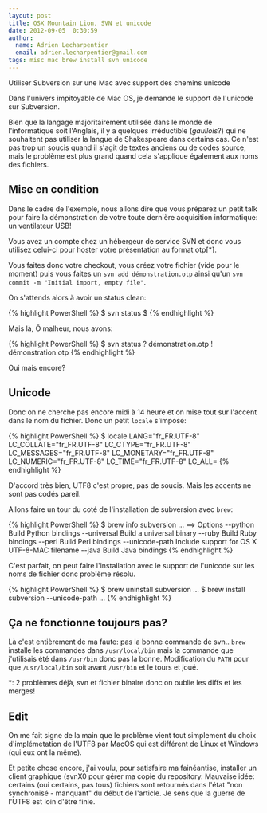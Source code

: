 ```yaml
---
layout: post
title: OSX Mountain Lion, SVN et unicode
date: 2012-09-05  0:30:59
author:
  name: Adrien Lecharpentier
  email: adrien.lecharpentier@gmail.com
tags: misc mac brew install svn unicode
---
```

Utiliser Subversion sur une Mac avec support des chemins unicode

Dans l'univers impitoyable de Mac OS, je demande le support de l'unicode sur
Subversion.

Bien que la langage majoritairement utilisée dans le monde de l'informatique
soit l'Anglais, il y a quelques irréductible (_gaullois_?) qui ne souhaitent
pas utiliser la langue de Shakespeare dans certains cas. Ce n'est pas trop un
soucis quand il s'agit de textes anciens ou de codes source, mais le problème
est plus grand quand cela s'applique également aux noms des fichiers.

## Mise en condition
Dans le cadre de l'exemple, nous allons dire que vous préparez un petit talk
pour faire la démonstration de votre toute dernière acquisition informatique:
un ventilateur USB!

Vous avez un compte chez un hébergeur de service SVN et donc vous utilisez
celui-ci pour hoster votre présentation au format otp[*].

Vous faites donc votre checkout, vous créez votre fichier (vide pour le
moment) puis vous faites un `svn add démonstration.otp` ainsi qu'un `svn
commit -m "Initial import, empty file"`.

On s'attends alors à avoir un status clean:

{% highlight PowerShell %}
$ svn status
$
{% endhighlight %}

Mais là, Ô malheur, nous avons:

{% highlight PowerShell %}
$ svn status
? démonstration.otp
! démonstration.otp
{% endhighlight %}

Oui mais encore?

## Unicode
Donc on ne cherche pas encore midi à 14 heure et on mise tout sur l'accent
dans le nom du fichier. Donc un petit `locale` s'impose:

{% highlight PowerShell %}
$ locale
LANG="fr_FR.UTF-8"
LC_COLLATE="fr_FR.UTF-8"
LC_CTYPE="fr_FR.UTF-8"
LC_MESSAGES="fr_FR.UTF-8"
LC_MONETARY="fr_FR.UTF-8"
LC_NUMERIC="fr_FR.UTF-8"
LC_TIME="fr_FR.UTF-8"
LC_ALL=
{% endhighlight %}

D'accord très bien, UTF8 c'est propre, pas de soucis. Mais les accents ne sont
pas codés pareil.

Allons faire un tour du coté de l'installation de subversion avec `brew`:

{% highlight PowerShell %}
$ brew info subversion
…
==> Options
--python
	Build Python bindings
--universal
	Build a universal binary
--ruby
	Build Ruby bindings
--perl
	Build Perl bindings
--unicode-path
	Include support for OS X UTF-8-MAC filename
--java
	Build Java bindings
{% endhighlight %}

C'est parfait, on peut faire l'installation avec le support de l'unicode sur les
noms de fichier donc problème résolu.

{% highlight PowerShell %}
$ brew uninstall subversion
…
$ brew install subversion --unicode-path
…
{% endhighlight %}

## Ça ne fonctionne toujours pas?
Là c'est entièrement de ma faute: pas la bonne commande de svn.. `brew`
installe les commandes dans `/usr/local/bin` mais la commande que j'utilisais
été dans `/usr/bin` donc pas la bonne. Modification du `PATH` pour que
`/usr/local/bin` soit avant `/usr/bin` et le tours et joué.

*: 2 problèmes déjà, svn et fichier binaire donc on oublie les diffs et les
merges!

## Edit
On me fait signe de la main que le problème vient tout simplement du choix
d'implémetation de l'UTF8 par MacOS qui est différent de Linux et Windows (qui
eux ont la même).

Et petite chose encore, j'ai voulu, pour satisfaire ma fainéantise, installer
un client graphique (svnX0 pour gérer ma copie du repository. Mauvaise idée:
certains (oui certains, pas tous) fichiers sont retournés dans l'état "non
synchronisé - manquant" du début de l'article. Je sens que la guerre de l'UTF8
est loin d'être finie.
